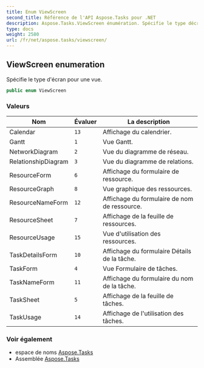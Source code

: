 ```yaml
---
title: Enum ViewScreen
second_title: Référence de l'API Aspose.Tasks pour .NET
description: Aspose.Tasks.ViewScreen énumération. Spécifie le type décran pour une vue.
type: docs
weight: 2580
url: /fr/net/aspose.tasks/viewscreen/
---
```

## ViewScreen enumeration

Spécifie le type d'écran pour une vue.

```csharp
public enum ViewScreen
```

### Valeurs

| Nom | Évaluer | La description |
| --- | --- | --- |
| Calendar | `13` | Affichage du calendrier. |
| Gantt | `1` | Vue Gantt. |
| NetworkDiagram | `2` | Vue du diagramme de réseau. |
| RelationshipDiagram | `3` | Vue du diagramme de relations. |
| ResourceForm | `6` | Affichage du formulaire de ressource. |
| ResourceGraph | `8` | Vue graphique des ressources. |
| ResourceNameForm | `12` | Affichage du formulaire de nom de ressource. |
| ResourceSheet | `7` | Affichage de la feuille de ressources. |
| ResourceUsage | `15` | Vue d'utilisation des ressources. |
| TaskDetailsForm | `10` | Affichage du formulaire Détails de la tâche. |
| TaskForm | `4` | Vue Formulaire de tâches. |
| TaskNameForm | `11` | Affichage du formulaire du nom de la tâche. |
| TaskSheet | `5` | Affichage de la feuille de tâches. |
| TaskUsage | `14` | Affichage de l'utilisation des tâches. |

### Voir également

* espace de noms [Aspose.Tasks](../../aspose.tasks/)
* Assemblée [Aspose.Tasks](../../)


